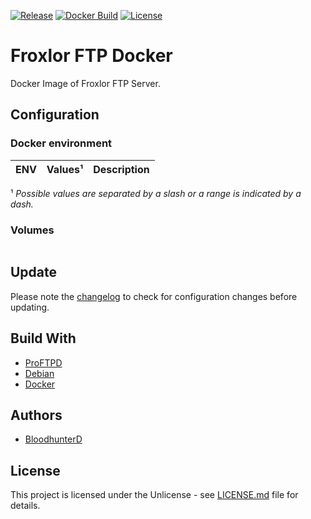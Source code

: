 [![Release](https://img.shields.io/github/v/release/bloodhunterd/froxlor-ftp-docker?include_prereleases&style=for-the-badge)](https://github.com/bloodhunterd/froxlor-ftp-docker/releases)
[![Docker Build](https://img.shields.io/docker/cloud/build/bloodhunterd/froxlor-ftp?style=for-the-badge)](https://hub.docker.com/r/bloodhunterd/froxlor-ftp)
[![License](https://img.shields.io/github/license/bloodhunterd/froxlor-ftp-docker?style=for-the-badge)](https://github.com/bloodhunterd/froxlor-ftp-docker/blob/master/LICENSE)

# Froxlor FTP Docker

Docker Image of Froxlor FTP Server.

## Configuration

### Docker environment

| ENV | Values¹ | Description
|--- |--- |---

¹ *Possible values are separated by a slash or a range is indicated by a dash.*

### Volumes

```bash
```

## Update

Please note the [changelog](https://github.com/bloodhunterd/froxlor-ftp-docker/blob/master/CHANGELOG.md) to check for configuration changes before updating.

## Build With

* [ProFTPD](http://www.proftpd.org/)
* [Debian](https://www.debian.org/)
* [Docker](https://www.docker.com/)

## Authors

* [BloodhunterD](https://github.com/bloodhunterd)

## License

This project is licensed under the Unlicense - see [LICENSE.md](https://github.com/bloodhunterd/froxlor-ftp-docker/blob/master/LICENSE) file for details.
